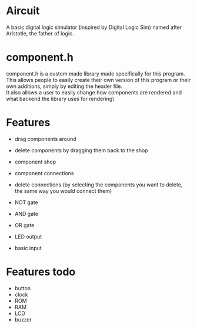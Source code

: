 # Aircuit
A basic digital logic simulator (inspired by Digital Logic Sim) named after Aristotle, the father of logic.

# component.h
component.h is a custom made library made specifically for this program.\
This allows people to easily create their own version of this program or their own additions, simply by editing the header file.\
It also allows a user to easily change how components are rendered and what backend the library uses for rendering\

# Features
- drag components around
- delete components by dragging them back to the shop
- component shop
- component connections
- delete connections (by selecting the components you want to delete, the same way you would connect them)

- NOT gate
- AND gate
- OR gate
- LED output
- basic input

# Features todo
- button
- clock
- ROM
- RAM
- LCD
- buzzer